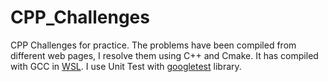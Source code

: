 # CPP_Challenges
CPP Challenges for practice. The problems have been compiled from different web pages, I resolve them using C++ and Cmake. It has compiled with GCC in [WSL](https://docs.microsoft.com/en-us/windows/wsl/install). I use Unit Test with [googletest](https://github.com/google/googletest) library.
